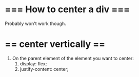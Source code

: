 # === How to center a div ===

Probably won't work though.


# == center vertically ==

1. On the parent element of the element you want to center:
    1. display: flex;
    2. justify-content: center;
        
